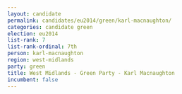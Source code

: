 ```yaml
---
layout: candidate
permalink: candidates/eu2014/green/karl-macnaughton/
categories: candidate green
election: eu2014
list-rank: 7
list-rank-ordinal: 7th
person: karl-macnaughton
region: west-midlands
party: green
title: West Midlands - Green Party - Karl Macnaughton
incumbent: false
---
```

